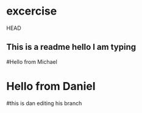# excercise

 HEAD
## This is a readme hello I am typing 
#Hello from Michael

# Hello from Daniel

#this is dan editing his branch
